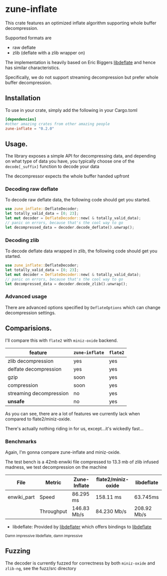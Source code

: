 # zune-inflate

This crate features an optimized inflate algorithm supporting
whole buffer decompression.

Supported formats are

- raw deflate
- zlib (deflate with a zlib wrapper on)

The implementation is heavily based on Eric Biggers [libdeflate] and hence
has similar characteristics.

Specifically, we do not support streaming decompression but prefer whole buffer decompression.

## Installation

To use in your crate, simply add the following in your
Cargo.toml

```toml
[dependencies]
#other amazing crates from other amazing people
zune-inflate = "0.2.0"
```

## Usage.

The library exposes a simple API for decompressing
data, and depending on what type of data you have, you typically choose
one of the `decode[_suffix]` function to decode your data

The decompressor expects the whole buffer handed upfront

### Decoding raw deflate

To decode raw deflate data, the following code should get you
started.

```rust
use zune_inflate::DeflateDecoder;
let totally_valid_data = [0; 23];
let mut decoder = DeflateDecoder::new( & totally_valid_data);
// panic on errors, because that's the cool way to go
let decompressed_data = decoder.decode_deflate().unwrap();
```

### Decoding zlib

To decode deflate data wrapped in zlib, the following code should get you
started.

```rust
use zune_inflate::DeflateDecoder;
let totally_valid_data = [0; 23];
let mut decoder = DeflateDecoder::new( & totally_valid_data);
// panic on errors, because that's the cool way to go
let decompressed_data = decoder.decode_zlib().unwrap();
```

### Advanced usage

There are advanced options specified by `DeflateOptions` which can change
decompression settings.

## Comparisions.

I'll compare this with `flate2` with `miniz-oxide` backend.

| feature                 | `zune-inflate` | `flate2` |
|-------------------------|----------------|----------|
| zlib decompression      | yes            | yes      |
| delfate decompression   | yes            | yes      |
| gzip                    | soon           | yes      |
| compression             | soon           | yes      |
| streaming decompression | no             | yes      |
| **unsafe**              | no             | yes      |

As you can see, there are a lot of features we currently lack when compared to
flate2/miniz-oxide.

There's actually nothing riding in for us, except...it's wickedly fast...

### Benchmarks

Again, I'm gonna compare zune-inflate and miniz-oxide.

The test bench is a 42mb enwiki file compressed to 13.3 mb of zlib
infused madness, we test decompression on the machine

| File        | Metric     | Zune-Inflate | flate2/miniz-oxide | libdeflate  |
|-------------|------------|--------------|--------------------|-------------|
| enwiki_part | Speed      | 86.295 ms    | 158.11 ms          | 63.745ms    |
|             | Throughput | 146.83 Mb/s  | 84.230 Mb/s        | 208.92 Mb/s |

- libdeflate: Provided by [libdeflater] which offers bindings to [libdeflate]

 <small> Damn impressive libdeflate, damn impressive</small>

## Fuzzing

The decoder is currently fuzzed for correctness by both `miniz-oxide` and `zlib-ng`, see the fuzz/src directory

[libdeflater]: https://github.com/adamkewley/libdeflater

[libdeflate]:https://github.com/ebiggers/libdeflate
